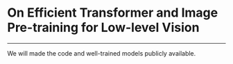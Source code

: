 # On Efficient Transformer and Image Pre-training for Low-level Vision 

---

We will made the code and well-trained models publicly available.
